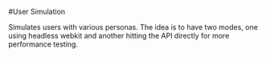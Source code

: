#User Simulation

Simulates users with various personas. The idea is to have two modes, one
using headless webkit and another hitting the API directly for more performance testing.

